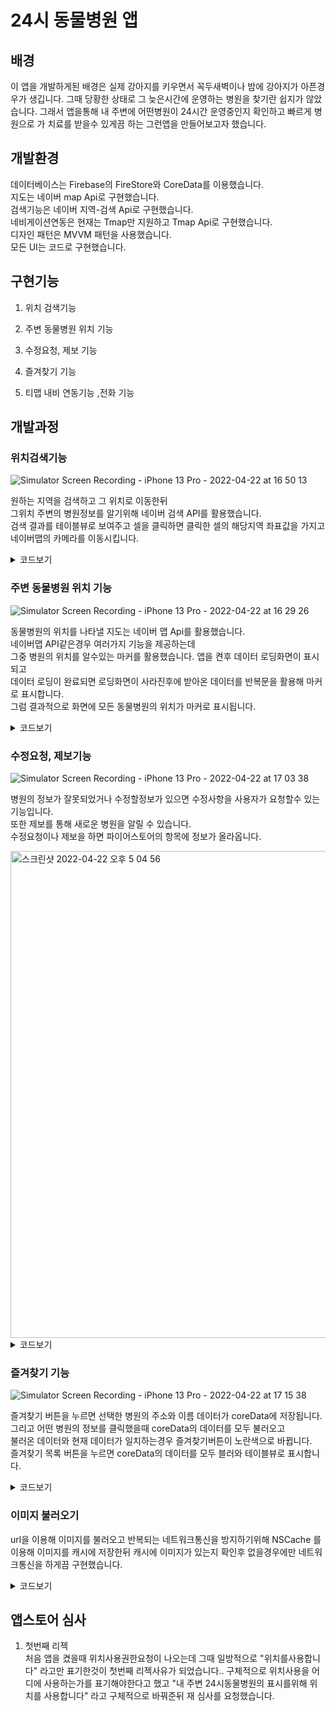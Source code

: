 # 24시 동물병원 앱

## 배경
이 앱을 개발하게된 배경은 실제 강아지를 키우면서 꼭두새벽이나 밤에 강아지가 아픈경우가 생깁니다. 그때 당황한 상태로 그 늦은시간에 운영하는 병원을 찾기란 쉽지가 않았습니다. 그래서 앱을통해 내 주변에 어떤병원이 24시간 운영중인지 확인하고 빠르게 병원으로 가 치료를 받을수 있게끔 하는 그런앱을 만들어보고자 했습니다.    

   
## 개발환경
데이터베이스는 Firebase의 FireStore와 CoreData를 이용했습니다.   
지도는 네이버 map Api로 구현했습니다.   
검색기능은 네이버 지역-검색 Api로 구현했습니다.    
네비게이션연동은 현재는 Tmap만 지원하고 Tmap Api로 구현했습니다.   
디자인 패턴은 MVVM 패턴을 사용했습니다.   
모든 UI는 코드로 구현했습니다.   


## 구현기능
1. 위치 검색기능   
   
2. 주변 동물병원 위치 기능   
   
3. 수정요청, 제보 기능   
   
4. 즐겨찾기 기능   
   
5. 티맵 내비 연동기능 ,전화 기능    
   

## 개발과정



### 위치검색기능

![Simulator Screen Recording - iPhone 13 Pro - 2022-04-22 at 16 50 13](https://user-images.githubusercontent.com/93653997/164642882-f7b2a238-42f7-4bfe-afe1-63faf7a6966f.gif)


원하는 지역을 검색하고 그 위치로 이동한뒤   
그위치 주변의 병원정보를 알기위해 네이버 검색 API를 활용했습니다.   
검색 결과를 테이블뷰로 보여주고 셀을 클릭하면 클릭한 셀의 해당지역 좌표값을 가지고   
네이버맵의 카메라를 이동시킵니다.   
<details>
<summary>코드보기</summary>

네이버 검색 결과를 URL세션을 이용해 JSON형태로 받아와 모델로 만드는 코드  

```swift
static func fetchSearchService(queryValue: String, compltion: @escaping (Result<[SearchModel], Error>) -> Void) {
        DispatchQueue.global(qos: .default).async {
            let clientID = "AZNe9xs00tGIlUvyHPXj"
            let secretID = "XbdL_MZyWc"
            
            let query = "https://openapi.naver.com/v1/search/local.json?query=\(queryValue)&display=10&start=1&sort=random"
            
            guard let encodedQuery = query.addingPercentEncoding(withAllowedCharacters: NSCharacterSet.urlQueryAllowed) else {return}
            
            guard let url = URL(string: encodedQuery) else {return}
            
            var requestURL = URLRequest(url: url)
            
            requestURL.addValue(clientID, forHTTPHeaderField: "X-Naver-Client-Id")
            requestURL.addValue(secretID, forHTTPHeaderField: "X-Naver-Client-Secret")
            
            URLSession.shared.dataTask(with: requestURL) { data, respones, error in
                if error != nil {
                    compltion(.failure(error!))
                    return
                }
                
                guard let data = data else {
                    return
                }
                
                do {
                    let decodeData = try JSONDecoder().decode(SearchModelList.self, from: data)
                    let searhModels = decodeData.items.map {
                        SearchModel(name: $0.title, address: $0.roadAddress, x: $0.mapx, y: $0.mapy)
                    }
                    compltion(.success(searhModels))
                } catch {
                }
            }.resume()
        }
        
    }
}

```

받아온 모델을 통해 뷰에 보여줄 Viewmodel 코드   
데이터를 받기 시작한 시점과 끝난시점을 알기위해    
loddingStart와 lodingEnd 를만들었고    
이로인해 받아오는중의 로딩뷰를 표시했음    
델리게이트 패턴으로 HomeViewController에 lating값을 전달하고   
그 값을 이용해 카메라를 이동시켰음

```swift
final class SearchViewModel {
    
    var models : [SearchModel] = []
    
    var loddingStart: () -> Void = {}
    
    var lodingEnd: () -> Void = {}
    
    func count() -> Int {
        return models.count
    }
    
    func name(index: Int) -> String {
        return models[index].name.components(separatedBy: ["b","/","<",">"]).joined()
    }
    
    func address(index: Int) -> String {
        return models[index].address
    }
    
    func lating(index: Int) -> NMGLatLng {
        guard let xInt = Int(models[index].x) else {return NMGLatLng()}
        guard let yInt = Int(models[index].y) else {return NMGLatLng()}
        let xDouble = Double(xInt)
        let yDouble = Double(yInt)
        let tm = NMGTm128(x: xDouble, y: yDouble)
        let lating = tm.toLatLng()
        return lating
    }
    
    func fetch(searhText: String) {
        loddingStart()
        SearchService.fetchSearchService(queryValue: searhText) { [weak self] result in
             switch result {
             case .success(let models):
                 self?.models = models
                 self?.lodingEnd()
             case .failure(_):
                 self?.lodingEnd()
             }
        }
    }
}





```

델리게이트 패턴

```swift
protocol SearchViewDelegate: AnyObject {
    func locationData(lating: NMGLatLng)
}

func tableView(_ tableView: UITableView, didSelectRowAt indexPath: IndexPath) {
        guard let lating = searchViewModel?.lating(index: indexPath.row) else {return}
        delegate?.locationData(lating: lating)
        navigationController?.popViewController(animated: true)
        
        
    }
```
</details>




   
### 주변 동물병원 위치 기능    
![Simulator Screen Recording - iPhone 13 Pro - 2022-04-22 at 16 29 26](https://user-images.githubusercontent.com/93653997/164627998-dbfbf64c-405d-46d4-a186-9052abed6be2.gif)


동물병원의 위치를 나타낼 지도는 네이버 맵 Api를 활용했습니다.    
네이버맵 API같은경우 여러가지 기능을 제공하는데       
그중 병원의 위치를 알수있는 마커를 활용했습니다.
앱을 켠후 데이터 로딩화면이 표시되고   
데이터 로딩이 완료되면 로딩화면이 사라진후에 받아온 데이터를 반복문을 활용해 마커로 표시합니다.   
그럼 결과적으로 화면에 모든 동물병원의 위치가 마커로 표시됩니다.
<details>
<summary>코드보기</summary>

파이어베이스에서 데이터를 받아와 모델로 만드는 Service 코드

```swift
struct HospitalService {
    static func fetchHospital(compltion: @escaping (Result<[HospitalModel],Error>) -> Void) {
        let db = Firestore.firestore().collection("hospital")
        db.getDocuments() { snapshot, error in
            if let error = error {
                compltion(.failure(error))
                return
            }
            guard let doc = snapshot?.documents else {return}
            let model = doc.map {
                HospitalModel(dic: $0.data())
            }
            compltion(.success(model))
        }
    }
}
```
  
ViewModel 코드   
데이터를 받은게 끝나는 시점을 알기위해 만든 lodingEnd   
이 클로져를 이용해 로딩이 끝난 시점에 뷰를 보여줌   

```swift
final class HospitalViewModel {
    

    var models: [HospitalModel] = []
    
    var lodingEnd: () -> Void = {}
    
    func fetch() {
        HospitalService.fetchHospital { [weak self] result in
            switch result {
            case .success(let model):
                self?.models = model
                self?.lodingEnd()
            case .failure(_):
                self?.lodingEnd()
            }
        }
    }
}

```

이 viewModel을 이용해 반복문을 통해 마커를 생성하는 코드   
viewModel에서 만든 lodingEnd 클료져가 호출되면 아래 함수가 호출됨   

```swift
private func lodingViewOFF() {
        //네이버 공식문서에서 같은 이미지를 쓰는경우 오버레이 이미지를 하나만 생성해서 사용해야한다고 합니다.
        let image = NMFOverlayImage(name: "마커이미지")
        loadingView.removeFromSuperview()
        DispatchQueue.global(qos: .default).async { [weak self] in
            for models in self!.hospitalViewModel.models {
                let marker = NMFMarker()
                marker.iconImage = image
                marker.position = NMGLatLng(lat: models.x, lng: models.y)
                marker.width = 40
                marker.height = 60
                marker.touchHandler = { [weak self] (ovrlay: NMFOverlay) -> Bool in
                    self?.marker.mapView = nil
                    self?.containerView.viewModel = DetailViewModel(model: models)
                    self?.animatePresentContainer()
                    self?.selectCameraZoom()
                    let camUpdate = NMFCameraUpdate(scrollTo: NMGLatLng(lat: models.x, lng: models.y))
                    self?.naverMapView.moveCamera(camUpdate)
                    return true
                }
                DispatchQueue.main.async { [weak self] in
                    marker.mapView = self?.naverMapView
                }
            }
        }
    }
```
</details>



### 수정요청, 제보기능

![Simulator Screen Recording - iPhone 13 Pro - 2022-04-22 at 17 03 38](https://user-images.githubusercontent.com/93653997/164645152-cef8e7a0-2c26-49fc-ab2a-729c620fc962.gif)


병원의 정보가 잘못되었거나 수정할정보가 있으면 수정사항을 사용자가 요청할수 있는 기능입니다.   
또한 제보를 통해 새로운 병원을 알릴 수 있습니다.     
수정요청이나 제보을 하면 파이어스토어의 항목에 정보가 올라옵니다.   

<img width="779" alt="스크린샷 2022-04-22 오후 5 04 56" src="https://user-images.githubusercontent.com/93653997/164645445-aaefcce1-3dae-4baa-87c7-5142670c9d74.png">

   
<details>
<summary>코드보기</summary>


제보, 수정요청 서비스 코드
```swift
struct EditService {
    static func uploadEditData(type: String, name: String, text: String,compliton: @escaping (Error?) -> Void) {
        let db = Firestore.firestore().collection(type)
        db.document().setData(["병원이름": name,"수정내용" : text]) { error in
            compliton(error)
        }
    }
    
    static func report(name: String, address: String, compltion: @escaping (Error?) -> Void) {
        let db = Firestore.firestore().collection("새로운 병원 제보")
        db.document().setData(["병원이름": name,"위치" : address]) { error in
            compltion(error)
        }
    }
}
```

</details>


### 즐겨찾기 기능

![Simulator Screen Recording - iPhone 13 Pro - 2022-04-22 at 17 15 38](https://user-images.githubusercontent.com/93653997/164647188-ed97da58-db2d-4028-a9ca-371108a50b31.gif)

즐겨찾기 버튼을 누르면 선택한 병원의 주소와 이름 데이터가 coreData에 저장됩니다.   
그리고 어떤 병원의 정보를 클릭했을때 coreData의 데이터를 모두 불러오고   
불러온 데이터와 현재 데이터가 일치하는경우 즐겨찾기버튼이 노란색으로 바뀝니다.   
즐겨찾기 목록 버튼을 누르면 coreData의 데이터를 모두 블러와 테이블뷰로 표시합니다.   

<details>
<summary>코드보기</summary>

코어데이터의 CRD 코드입니다.
```swift
struct CoreDataService {
    
  static let context = (UIApplication.shared.delegate as! AppDelegate).persistentContainer.viewContext
    
    static func uploadCoreData(name: String, address: String) {
        let model = Favorite(context: context)
        model.name = name
        model.address = address
        do {
            try context.save()
        } catch {
        }
    }
    
    static func loadCoreData(compltion: @escaping ([Favorite]) -> Void) {
        let request : NSFetchRequest<Favorite> = Favorite.fetchRequest()
        do {
            let model = try context.fetch(request)
            compltion(model)
        } catch {
        }
    }
    
    static func deleteCoreData(model: Favorite) {
        context.delete(model)
        do {
           try context.save()
        } catch {
        }
    }
}

```

즐겨찾기 ViewModel과 현재보고있는 ViewModel을 비교해서 즐겨찾기버튼을 노란색으로 설정하는 코드입니다

```swift
private func fetchFavorite(image: UIImageView) {
         guard let viewModel = viewModel else {return}
        favoriteviewModel.fetch()
        for model in favoriteviewModel.coreDataModels {
            if model.name == viewModel.name {
                currentFavorite = true
                image.tintColor = .yellow
                break
            } else {
                currentFavorite = false
                image.tintColor = .white
            }
        }
     }
```

</details>


### 이미지 불러오기

url을 이용해 이미지를 불러오고 반복되는 네트워크통신을 방지하기위해 NSCache 를 이용해 이미지를 캐시에 저장한뒤 캐시에 이미지가 있는지 확인후 없을경우에만 네트워크통신을 하게끔 구현했습니다. 

<details>
<summary>코드보기</summary>

```swift
var imageCache = NSCache<NSString, UIImage>()

struct ImageLoader {
    static func fetchImage(url: String, compliton: @escaping (UIImage) -> Void) {
        
        DispatchQueue.global(qos: .default).async {
            let cachedKey =  NSString(string: url)
            //이미지가 캐시에 있는지 확인
            //캐시에 이미지가 있으면 이미지를 바로 전달
            if let cachedImage = imageCache.object(forKey: cachedKey) {
                compliton(cachedImage)
                return
            }
        
        //없는 경우 url통신 시작
        guard let url = URL(string: url) else {return}
        
        URLSession.shared.dataTask(with: url) { data, respones, error in
            if error != nil {
                guard let image = UIImage(named: "이미지가없습니다") else {return}
                compliton(image)
                return
            }
            
            guard let imageData = data else {return}
            
            guard let photoImage = UIImage(data: imageData) else {return}
            
            //그리고 캐시에 넣어줌 그럼 다음부터는 url 통신을 안해도됨
            imageCache.setObject(photoImage, forKey: cachedKey)
            
            
            compliton(photoImage)
        }.resume()
        }
    }
}
```


</details>


## 앱스토어 심사
1. 첫번째 리젝   
처음 앱을 켰을때 위치사용권한요청이 나오는데 그때 일방적으로 "위치를사용합니다" 라고만 표기한것이 첫번째 리젝사유가 되었습니다.. 구체적으로 위치사용을 어디에 사용하는가를 표기해야한다고 했고 "내 주변 24시동물병원의 표시를위해 위치를 사용합니다" 라고 구체적으로 바꿔준뒤 재 심사를 요청했습니다.


